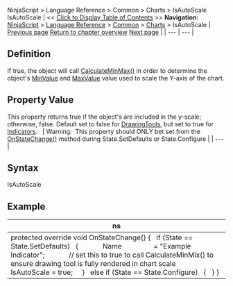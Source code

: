 ﻿
NinjaScript \> Language Reference \> Common \> Charts \> IsAutoScale
IsAutoScale
| \<\< [Click to Display Table of Contents](isautoscale.md) \>\> **Navigation:**     [NinjaScript](ninjascript-1.md) \> [Language Reference](language_reference_wip-1.md) \> [Common](common-1.md) \> [Charts](chart-1.md) \> IsAutoScale | [Previous page](formatpricemarker-1.md) [Return to chapter overview](chart-1.md) [Next page](isoverlay-1.md) |
| --- | --- |
## Definition
If true, the object will call [CalculateMinMax()](oncalculateminmax-1.md) in order to determine the object's [MinValue](minvalue-1.md) and [MaxValue](maxvalue-1.md) value used to scale the Y\-axis of the chart.
## 
## Property Value
This property returns true if the object's are included in the y\-scale; otherwise, false. Default set to false for [DrawingTools](drawing_tools-1.md), but set to true for [Indicators](indicator-1.md).
 
| Warning:  This property should ONLY bet set from the [OnStateChange()](onstatechange-1.md) method during State.SetDefaults or State.Configure |
| --- |

## 
## Syntax
IsAutoScale
## 
## Example
| ns |
| --- |
| protected override void OnStateChange() {    if (State \=\= State.SetDefaults)    {               Name                 \= "Example Indicator";               // set this to true to call CalculateMinMix() to ensure drawing tool is fully rendered in chart scale      IsAutoScale \= true;      }    else if (State \=\= State.Configure)    {    } } |
